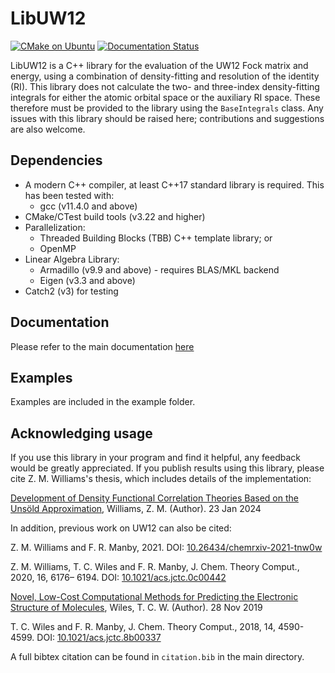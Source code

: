 # LibUW12

[![CMake on Ubuntu](https://github.com/zwill22/libuw12/actions/workflows/cmake-ubutu.yml/badge.svg)](https://github.com/zwill22/libuw12/actions/workflows/cmake-ubutu.yml)
[![Documentation Status](https://readthedocs.org/projects/libuw12/badge/?version=latest)](https://libuw12.readthedocs.io/en/latest/?badge=latest)

LibUW12 is a C++ library for the evaluation of the UW12 Fock matrix and energy, using a combination of density-fitting
and resolution of the identity (RI). This library does not calculate the two- and three-index density-fitting
integrals for either the atomic orbital space or the auxiliary RI space. These therefore must be provided to the 
library using the `BaseIntegrals` class.
Any issues with this library should be raised here; contributions and suggestions are also welcome.

## Dependencies

- A modern C++ compiler, at least C++17 standard library is required. This has been tested with:
    * gcc (v11.4.0 and above)
- CMake/CTest build tools (v3.22 and higher)
- Parallelization:
    * Threaded Building Blocks (TBB) C++ template library; or
    * OpenMP
- Linear Algebra Library:
    * Armadillo (v9.9 and above) - requires BLAS/MKL backend
    * Eigen (v3.3 and above)
- Catch2 (v3) for testing

## Documentation

Please refer to the main documentation [here](http://libuw12.readthedocs.io/)

## Examples

Examples are included in the example folder.

## Acknowledging usage

If you use this library in your program and find it helpful, any feedback would be greatly appreciated.
If you publish results using this library, please cite Z. M. Williams's thesis, which includes details of the
implementation:

[Development of Density Functional Correlation Theories Based on the Unsöld Approximation](https://hdl.handle.net/1983/1584f2c3-21a7-4162-abdc-3aca04e7bfd2),
Williams, Z. M. (Author). 23 Jan 2024 

In addition, previous work on UW12 can also be cited:

Z. M. Williams and F. R. Manby, 2021. DOI: [10.26434/chemrxiv-2021-tnw0w](https://doi.org/10.26434/chemrxiv-2021-tnw0w)

Z. M. Williams, T. C. Wiles and F. R. Manby, J. Chem. Theory Comput., 2020, 16, 6176– 6194. DOI: [10.1021/acs.jctc.0c00442](https://doi.org/10.1021/acs.jctc.0c00442)

[Novel, Low-Cost Computational Methods for Predicting the Electronic Structure of Molecules](https://hdl.handle.net/1983/79d98b4e-05f2-44a7-b6e8-d29bec4a8c73),
Wiles, T. C. W. (Author). 28 Nov 2019

T. C. Wiles and F. R. Manby, J. Chem. Theory Comput., 2018, 14, 4590-4599. DOI: [10.1021/acs.jctc.8b00337](https://doi.org/10.1021/acs.jctc.8b00337)

A full bibtex citation can be found in `citation.bib` in the main directory.

